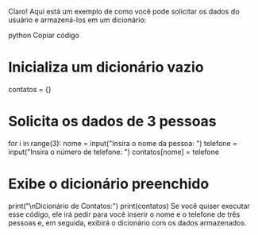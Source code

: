 Claro! Aqui está um exemplo de como você pode solicitar os dados do usuário e armazená-los em um dicionário:

python
Copiar código
# Inicializa um dicionário vazio
contatos = {}

# Solicita os dados de 3 pessoas
for i in range(3):
    nome = input("Insira o nome da pessoa: ")
    telefone = input("Insira o número de telefone: ")
    contatos[nome] = telefone

# Exibe o dicionário preenchido
print("\nDicionário de Contatos:")
print(contatos)
Se você quiser executar esse código, ele irá pedir para você inserir o nome e o telefone de três pessoas e, em seguida, exibirá o dicionário com os dados armazenados.
